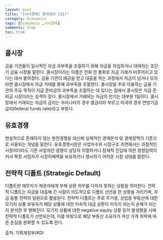 ```yaml
---
layout: post
title: "[시사경제] 용어정리 (31)"
category: Economics
tags: [Economics ,시사경제]
comments: true
toc: true
---
```

## 콜시장

금융 기관들이 일시적인 자금 과부족을 조절하기 위해 자금을 차입하거나 대여하는 초단기 금융 시장을 말한다. 콜시장이라는 이름은 전화 한 통화로 자금 거래가 이루어지고 있다는 데서 붙여졌다. 금융 기관이 예금을 받고 대출을 하는 과정에서 자금이 남거나 모자라면 콜시장에서 자금 거래를 통해 과부족을 조절한다. 콜시장을 주로 이용하는 금융 기관의 주요 목적이 지급 준비금의 과부족을 조절하는 데 있다는 점에서 콜시장은 지급 준비금 시장이라는 성격이 짙다. 콜시장에서 거래되는 자금의 만기는 대부분 1일이다. 콜시장에서 거래되는 자금의 금리는 우리나라의 경우 콜금리라 부르고 미국의 경우 연방기금금리(federal funds rate)라고 부른다.

## 유효경쟁

현실적으로 존재하지 않는 완전경쟁을 대신해 실제적인 경제분석 및 경제정책의 기준으로 사용되는 개념을 말한다. 유효경쟁시장은 사업자수와 시장구조 측면에서는 과점적인 시장이더라도 기존 사업자간 경쟁이 상당히 치열하거나 잠재적 진입에 의한 경쟁압력이 커서 특정 사업자가 시장지배력을 보유하거나 행사하기 어려운 시장 상태를 말한다.

## 전략적 디폴트 (Strategic Default)

디폴트란 채무자가 채권자에게 부채 상환 의무를 다하지 못하는 상황을 의미한다. 전략적 디폴트는 자금을 대출해 간 사람이 의도적으로 디폴트 선언을 한 상황을 가리키며, 자금 융통 전략의 일환으로 활용된다. 전략적 디폴트는 주로 주거용, 상업용 부동산에 대한 모기지 상품 보유자가 해당 상품에 대한 지속적 대금 상환이 이득이 되는지 손해가 되는지 분석한 후 행해진다. 모기지 상품에 대한 negative equity 상황 등이 발생했을 시에 전략적 디폴트가 선언되는데, 이를 바탕으로 해당 부동산 소유자가 자산 가격 하락에 따른 손실을 완화할 수 있도록 한다.



출처: 기획재정부/KDI